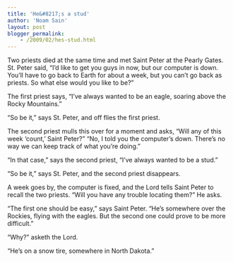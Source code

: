 ```yaml
---
title: 'He&#8217;s a stud'
author: 'Noam Sain'
layout: post
blogger_permalink:
    - /2009/02/hes-stud.html
---
```


Two priests died at the same time and met Saint Peter at the Pearly Gates. St. Peter said, “I’d like to get you guys in now, but our computer is down. You’ll have to go back to Earth for about a week, but you can’t go back as priests. So what else would you like to be?”  
  
The first priest says, “I’ve always wanted to be an eagle, soaring above the Rocky Mountains.”

“So be it,” says St. Peter, and off flies the first priest.

The second priest mulls this over for a moment and asks, “Will any of this week ‘count,’ Saint Peter?” “No, I told you the computer’s down. There’s no way we can keep track of what you’re doing.”

“In that case,” says the second priest, “I’ve always wanted to be a stud.”

“So be it,” says St. Peter, and the second priest disappears.

A week goes by, the computer is fixed, and the Lord tells Saint Peter to recall the two priests. “Will you have any trouble locating them?” He asks.

“The first one should be easy,” says Saint Peter. “He’s somewhere over the Rockies, flying with the eagles. But the second one could prove to be more difficult.”

“Why?” asketh the Lord.

“He’s on a snow tire, somewhere in North Dakota.”